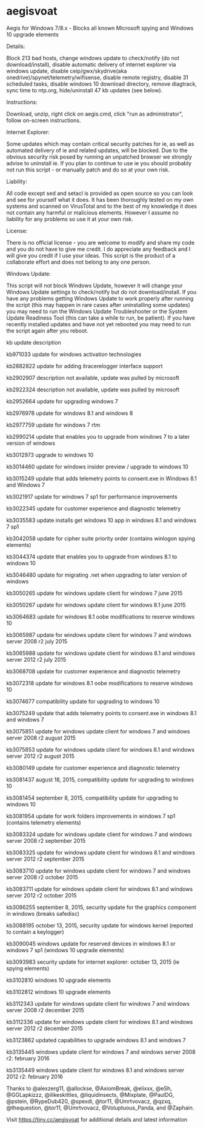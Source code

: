 # aegisvoat

Aegis for Windows 7/8.x - Blocks all known Microsoft spying and Windows 10 upgrade elements

Details:

Block 213 bad hosts, change windows update to check/notify (do not download/install), disable automatic delivery of internet explorer via windows update, disable ceip/gwx/skydrive(aka onedrive)/spynet/telemetry/wifisense, disable remote registry, disable 31 scheduled tasks, disable windows 10 download directory, remove diagtrack, sync time to ntp.org, hide/uninstall 47 kb updates (see below).

Instructions:

Download, unzip, right click on aegis.cmd, click "run as administrator", follow on-screen instructions.

Internet Explorer:

Some updates which may contain critical security patches for ie, as well as automated delivery of ie and related updates, will be blocked. Due to the obvious security risk posed by running an unpatched browser we strongly advise to uninstall ie. If you plan to continue to use ie you should probably not run this script - or manually patch and do so at your own risk.

Liability:

All code except sed and setacl is provided as open source so you can look and see for yourself what it does. It has been thoroughly tested on my own systems and scanned on VirusTotal and to the best of my knowledge it does not contain any harmful or malicious elements. However I assume no liability for any problems so use it at your own risk.

License:

There is no official license - you are welcome to modify and share my code and you do not have to give me credit. I do appreciate any feedback and I will give you credit if I use your ideas. This script is the product of a collaborate effort and does not belong to any one person.

Windows Update:

This script will not block Windows Update, however it will change your Windows Update settings to check/notify but do not download/install. If you have any problems getting Windows Update to work properly after running the script (this may happen in rare cases after uninstalling some updates) you may need to run the Windows Update Troubleshooter or the System Update Readiness Tool (this can take a while to run, be patient). If you have recently installed updates and have not yet rebooted you may need to run the script again after you reboot.

kb update	description

kb971033	update for windows activation technologies

kb2882822	update for adding itracerelogger interface support

kb2902907	description not available, update was pulled by microsoft

kb2922324	description not available, update was pulled by microsoft

kb2952664	update for upgrading windows 7

kb2976978	update for windows 8.1 and windows 8

kb2977759	update for windows 7 rtm

kb2990214	update that enables you to upgrade from windows 7 to a later version of windows

kb3012973	upgrade to windows 10

kb3014460	update for windows insider preview / upgrade to windows 10

kb3015249	update that adds telemetry points to consent.exe in Windows 8.1 and Windows 7

kb3021917	update for windows 7 sp1 for performance improvements

kb3022345	update for customer experience and diagnostic telemetry

kb3035583	update installs get windows 10 app in windows 8.1 and windows 7 sp1

kb3042058	update for cipher suite priority order (contains winlogon spying elements)

kb3044374	update that enables you to upgrade from windows 8.1 to windows 10

kb3046480	update for migrating .net when upgrading to later version of windows

kb3050265	update for windows update client for windows 7 june 2015

kb3050267	update for windows update client for windows 8.1 june 2015

kb3064683	update for windows 8.1 oobe modifications to reserve windows 10

kb3065987	update for windows update client for windows 7 and windows server 2008 r2 july 2015

kb3065988	update for windows update client for windows 8.1 and windows server 2012 r2 july 2015

kb3068708	update for customer experience and diagnostic telemetry

kb3072318	update for windows 8.1 oobe modifications to reserve windows 10

kb3074677	compatibility update for upgrading to windows 10

kb3075249	update that adds telemetry points to consent.exe in windows 8.1 and windows 7

kb3075851	update for windows update client for windows 7 and windows server 2008 r2 august 2015

kb3075853	update for windows update client for windows 8.1 and windows server 2012 r2 august 2015

kb3080149	update for customer experience and diagnostic telemetry

kb3081437	august 18, 2015, compatibility update for upgrading to windows 10

kb3081454	september 8, 2015, compatibility update for upgrading to windows 10

kb3081954	update for work folders improvements in windows 7 sp1 (contains telemetry elements)

kb3083324	update for windows update client for windows 7 and windows server 2008 r2 september 2015

kb3083325	update for windows update client for windows 8.1 and windows server 2012 r2 september 2015

kb3083710	update for windows update client for windows 7 and windows server 2008 r2 october 2015

kb3083711	update for windows update client for windows 8.1 and windows server 2012 r2 october 2015

kb3086255	september 8, 2015, security update for the graphics component in windows (breaks safedisc)

kb3088195	october 13, 2015, security update for windows kernel (reported to contain a keylogger)

kb3090045	windows update for reserved devices in windows 8.1 or windows 7 sp1 (windows 10 upgrade elements)

kb3093983	security update for internet explorer: october 13, 2015 (ie spying elements)

kb3102810	windows 10 upgrade elements

kb3102812	windows 10 upgrade elements

kb3112343	update for windows update client for windows 7 and windows server 2008 r2 december 2015

kb3112336	update for windows update client for windows 8.1 and windows server 2012 r2 december 2015

kb3123862	updated capabilities to upgrade windows 8.1 and windows 7

kb3135445	windows update client for windows 7 and windows server 2008 r2: february 2016

kb3135449	windows update client for windows 8.1 and windows server 2012 r2: february 2016

Thanks to @alexzerg11, @allockse, @AxiomBreak, @elixxx, @eSh, @GGLapkizzz, @ilikeskittles, @liquidinsects, @Mixplate, @PaulDG, @pstein, @RypeDub420, @spexdi, @tor11, @Umrtvovacz, @qzxq, @thequestion, @tor11, @Umrtvovacz, @Voluptuous_Panda, and @Zaphain.

Visit https://tiny.cc/aegisvoat for additional details and latest information
